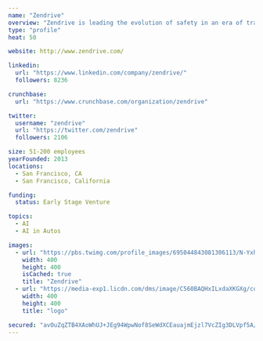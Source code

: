 ```yaml
---
name: "Zendrive"
overview: "Zendrive is leading the evolution of safety in an era of transportation innovation and mobile ubiquity. We've measured and analyzed 160-billion miles of driving data and are using it to better predict risk, reduce collisions, and save lives and money."
type: "profile"
heat: 50

website: http://www.zendrive.com/

linkedin:
  url: "https://www.linkedin.com/company/zendrive/"
  followers: 8236

crunchbase:
  url: "https://www.crunchbase.com/organization/zendrive"

twitter:
  username: "zendrive"
  url: "https://twitter.com/zendrive"
  followers: 2106

size: 51-200 employees
yearFounded: 2013
locations:
  - San Francisco, CA
  - San Francisco, California

funding:
  status: Early Stage Venture

topics:
  - AI
  - AI in Autos

images:
  - url: "https://pbs.twimg.com/profile_images/695044843081306113/N-YxharB_400x400.png"
    width: 400
    height: 400
    isCached: true
    title: "Zendrive"
  - url: "https://media-exp1.licdn.com/dms/image/C560BAQHxILxdaXKGXg/company-logo_200_200/0?e=1594857600&v=beta&t=lsBBVcy1Et43wBr46LmGm3YwJfbrCzc8QMvVMp5E8AA"
    width: 400
    height: 400
    title: "logo"

secured: "avOuZqZTB4XAoWhUJ+JEg94WpwNof8SeWdXCEauajmEjzl7VcZIg3DLVpf5A/6+/yuyvm5JV60Q54weHFqAwvohm7y1vY0VIRwfIMABt4HYAK4rgUNMcLQ0n/I7/zNcgI9Y30bR4FkkcxHM7jtir2iPWmzUb62mMlFrmQTtjXLXEDOGu9xrsnLEvrUMjZmBQc3iNFkgXyqtXO3jHTqC642GsVXi8F4eF2JwO3w0ih+li0cHMhNMXD6DVjxi0MIM981rV7i383XFDfpPNHlWqxbFab2VhwBENR4/2UJspH/MgI+ixjjvBXJpLifKuq7oxnAqXahGIj6PbFymic5Y7lVtiQhIkoQNwK/Psf3JUHo3HRFq7Zoz75lX1WcoKs2eYXbdCKRXD8XGjuQy2t2Evk0QJXEJ1eKB8oALe9giRiUA=;P2Exa77UprEL5vucQ4PB7g=="
---
```


